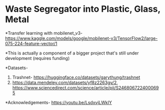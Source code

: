 # Waste Segregator into Plastic, Glass, Metal

*Transfer learning with mobilenet_v3- https://www.kaggle.com/models/google/mobilenet-v3/TensorFlow2/large-075-224-feature-vector/1

*This is actually a component of a bigger project that's still under development (requires funding)

*Datasets- 

1. Trashnet- https://huggingface.co/datasets/garythung/trashnet
2. https://data.mendeley.com/datasets/yf8z2263gy/2, https://www.sciencedirect.com/science/article/pii/S2468067224000695

*Acknowledgements- https://youtu.be/LsdxvjLWkIY
